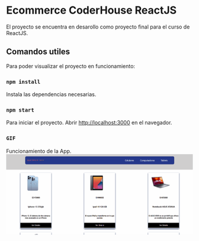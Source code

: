 # Ecommerce CoderHouse ReactJS

El proyecto se encuentra en desarollo como proyecto final para el curso de ReactJS.

## Comandos utiles

Para poder visualizar el proyecto en funcionamiento:

### `npm install`

Instala las dependencias necesarias.

### `npm start`

Para iniciar el proyecto.
Abrir [http://localhost:3000](http://localhost:3000) en el navegador.

### `GIF`

Funcionamiento de la App.
![](https://github.com/ramirosanchezl/ecommerce_coder/blob/master/gif/gifFinal.gif)


